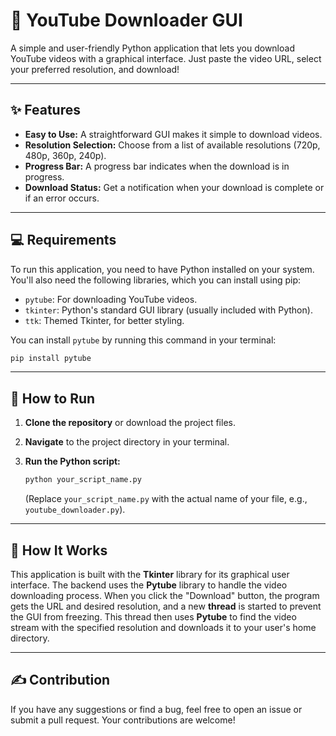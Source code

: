 # 🎥 YouTube Downloader GUI

A simple and user-friendly Python application that lets you download YouTube videos with a graphical interface. Just paste the video URL, select your preferred resolution, and download\!

-----

## ✨ Features

  - **Easy to Use:** A straightforward GUI makes it simple to download videos.
  - **Resolution Selection:** Choose from a list of available resolutions (720p, 480p, 360p, 240p).
  - **Progress Bar:** A progress bar indicates when the download is in progress.
  - **Download Status:** Get a notification when your download is complete or if an error occurs.

-----

## 💻 Requirements

To run this application, you need to have Python installed on your system. You'll also need the following libraries, which you can install using pip:

  - `pytube`: For downloading YouTube videos.
  - `tkinter`: Python's standard GUI library (usually included with Python).
  - `ttk`: Themed Tkinter, for better styling.

You can install `pytube` by running this command in your terminal:

```bash
pip install pytube
```

-----

## 🚀 How to Run

1.  **Clone the repository** or download the project files.

2.  **Navigate** to the project directory in your terminal.

3.  **Run the Python script:**

    ```bash
    python your_script_name.py
    ```

    (Replace `your_script_name.py` with the actual name of your file, e.g., `youtube_downloader.py`).

-----

## 🔧 How It Works

This application is built with the **Tkinter** library for its graphical user interface. The backend uses the **Pytube** library to handle the video downloading process. When you click the "Download" button, the program gets the URL and desired resolution, and a new **thread** is started to prevent the GUI from freezing. This thread then uses **Pytube** to find the video stream with the specified resolution and downloads it to your user's home directory.

-----

## ✍️ Contribution

If you have any suggestions or find a bug, feel free to open an issue or submit a pull request. Your contributions are welcome\!
